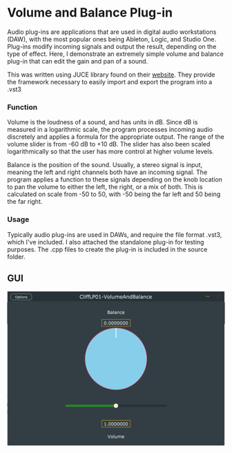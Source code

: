 # Volume and Balance Plug-in
Audio plug-ins are applications that are used in digital audio workstations (DAW), with the most popular ones being Ableton, Logic, and Studio One. Plug-ins modify incoming signals and output the result, depending on the type of effect. Here, I demonstrate an extremely simple volume and balance plug-in that can edit the gain and pan of a sound. 

This was written using JUCE library found on their [website](https://docs.juce.com/master/index.html). They provide the framework necessary to easily import and export the program into a .vst3

### Function
Volume is the loudness of a sound, and has units in dB. Since dB is measured in a logarithmic scale, the program processes incoming audio discretely and applies a formula for the appropriate output. The range of the volume slider is from -60 dB to +10 dB. The slider has also been scaled logarithmically so that the user has more control at higher volume levels. 

Balance is the position of the sound. Usually, a stereo signal is input, meaning the left and right channels both have an incoming signal. The program applies a function to these signals depending on the knob location to pan the volume to either the left, the right, or a mix of both. This is calculated on scale from -50 to 50, with -50 being the far left and 50 being the far right.

### Usage
Typically audio plug-ins are used in DAWs, and require the file format .vst3, which I've included. I also attached the standalone plug-in for testing purposes. The .cpp files to create the plug-in is included in the source folder.

## GUI

![GUI](https://github.com/clifflinrichie/VolumePlugIn/blob/master/GUI.PNG)
